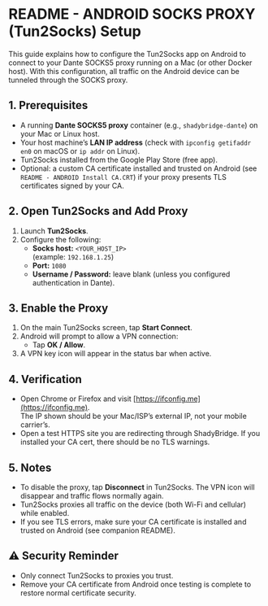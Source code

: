 # README - ANDROID SOCKS PROXY (Tun2Socks) Setup

This guide explains how to configure the Tun2Socks app on Android to connect to your Dante SOCKS5 proxy running on a 
Mac (or other Docker host). With this configuration, all traffic on the Android device can be tunneled through the SOCKS proxy.

## 1. Prerequisites
- A running **Dante SOCKS5 proxy** container (e.g., `shadybridge-dante`) on your Mac or Linux host.
- Your host machine’s **LAN IP address** (check with `ipconfig getifaddr en0` on macOS or `ip addr` on Linux).
- Tun2Socks installed from the Google Play Store (free app).
- Optional: a custom CA certificate installed and trusted on Android (see `README - ANDROID Install CA.CRT`) if your 
  proxy presents TLS certificates signed by your CA.

## 2. Open Tun2Socks and Add Proxy
1. Launch **Tun2Socks**.
2. Configure the following:
    - **Socks host:** `<YOUR_HOST_IP>`  
      (example: `192.168.1.25`)
    - **Port:** `1080`
    - **Username / Password:** leave blank (unless you configured authentication in Dante).

## 3. Enable the Proxy
1. On the main Tun2Socks screen, tap **Start Connect**.
3. Android will prompt to allow a VPN connection:
    - Tap **OK / Allow**.
4. A VPN key icon will appear in the status bar when active.

## 4. Verification
- Open Chrome or Firefox and visit [https://ifconfig.me](https://ifconfig.me).  
  The IP shown should be your Mac/ISP’s external IP, not your mobile carrier’s.
- Open a test HTTPS site you are redirecting through ShadyBridge. If you installed your CA cert, there should be no 
  TLS warnings.

## 5. Notes
- To disable the proxy, tap **Disconnect** in Tun2Socks. The VPN icon will disappear and traffic flows normally again.
- Tun2Socks proxies all traffic on the device (both Wi-Fi and cellular) while enabled.
- If you see TLS errors, make sure your CA certificate is installed and trusted on Android (see companion README).

## ⚠️ Security Reminder
- Only connect Tun2Socks to proxies you trust.
- Remove your CA certificate from Android once testing is complete to restore normal certificate security.